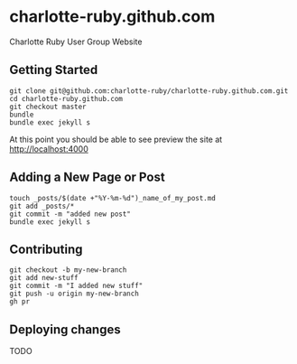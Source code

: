 # charlotte-ruby.github.com

Charlotte Ruby User Group Website

## Getting Started

    git clone git@github.com:charlotte-ruby/charlotte-ruby.github.com.git
    cd charlotte-ruby.github.com
    git checkout master
    bundle
    bundle exec jekyll s

At this point you should be able to see preview the site at
[http://localhost:4000](http://localhost:4000)

## Adding a New Page or Post

    touch _posts/$(date +"%Y-%m-%d")_name_of_my_post.md
    git add _posts/*
    git commit -m "added new post"
    bundle exec jekyll s

## Contributing

    git checkout -b my-new-branch
    git add new-stuff
    git commit -m "I added new stuff"
    git push -u origin my-new-branch
    gh pr

## Deploying changes

TODO

